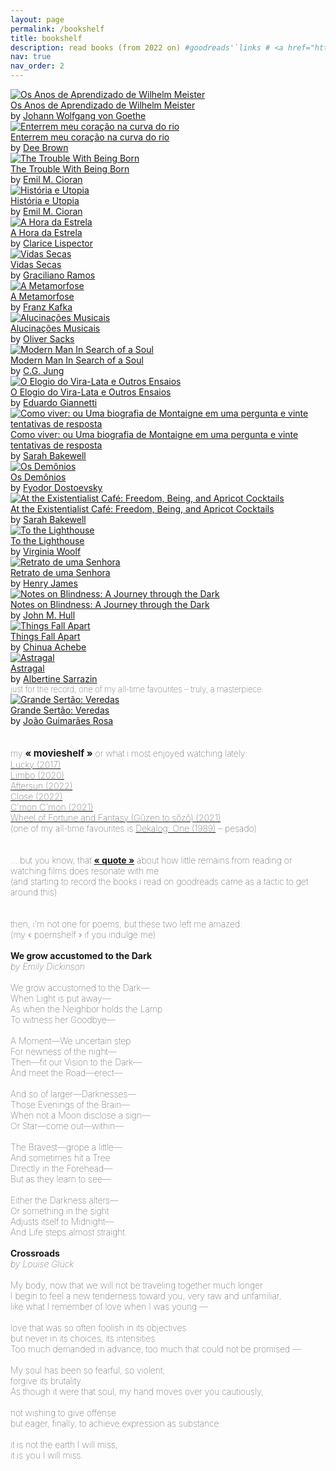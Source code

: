 ```yaml
---
layout: page
permalink: /bookshelf
title: bookshelf
description: read books (from 2022 on) #goodreads'`links # <a href="https://www.goodreads.com/review/list/150824320-ana?shelf=2022">2022 – Goodreads</a>
nav: true
nav_order: 2
---
```


  <div id="gr_custom_widget_1697127983">
          <div class="gr_custom_container_1697127983">
      <div class="gr_custom_each_container_1697127983">
          <div class="gr_custom_book_container_1697127983">
            <a title="Os Anos de Aprendizado de Wilhelm Meister" rel="nofollow" href="https://www.goodreads.com/review/show/5904022172?utm_medium=api&amp;utm_source=custom_widget"><img alt="Os Anos de Aprendizado de Wilhelm Meister" border="0" src="https://i.gr-assets.com/images/S/compressed.photo.goodreads.com/books/1363703284l/17661570._SX50_.jpg" /></a>
          </div>
          <div class="gr_custom_title_1697127983">
            <a rel="nofollow" href="https://www.goodreads.com/review/show/5904022172?utm_medium=api&amp;utm_source=custom_widget">Os Anos de Aprendizado de Wilhelm Meister</a>
          </div>
          <div class="gr_custom_author_1697127983">
            by <a rel="nofollow" href="https://www.goodreads.com/author/show/285217.Johann_Wolfgang_von_Goethe">Johann Wolfgang von Goethe</a>
          </div>
      </div>
      <div class="gr_custom_each_container_1697127983">
          <div class="gr_custom_book_container_1697127983">
            <a title="Enterrem meu coração na curva do rio" rel="nofollow" href="https://www.goodreads.com/review/show/5837536953?utm_medium=api&amp;utm_source=custom_widget"><img alt="Enterrem meu coração na curva do rio" border="0" src="https://i.gr-assets.com/images/S/compressed.photo.goodreads.com/books/1558133568l/45870537._SY75_.jpg" /></a>
          </div>
          <div class="gr_custom_title_1697127983">
            <a rel="nofollow" href="https://www.goodreads.com/review/show/5837536953?utm_medium=api&amp;utm_source=custom_widget">Enterrem meu coração na curva do rio</a>
          </div>
          <div class="gr_custom_author_1697127983">
            by <a rel="nofollow" href="https://www.goodreads.com/author/show/43443.Dee_Brown">Dee Brown</a>
          </div>
      </div>
      <div class="gr_custom_each_container_1697127983">
          <div class="gr_custom_book_container_1697127983">
            <a title="The Trouble With Being Born (Penguin Modern Classics)" rel="nofollow" href="https://www.goodreads.com/review/show/5837532071?utm_medium=api&amp;utm_source=custom_widget"><img alt="The Trouble With Being Born" border="0" src="https://i.gr-assets.com/images/S/compressed.photo.goodreads.com/books/1604045993l/50725444._SY75_.jpg" /></a>
          </div>
          <div class="gr_custom_title_1697127983">
            <a rel="nofollow" href="https://www.goodreads.com/review/show/5837532071?utm_medium=api&amp;utm_source=custom_widget">The Trouble With Being Born</a>
          </div>
          <div class="gr_custom_author_1697127983">
            by <a rel="nofollow" href="https://www.goodreads.com/author/show/68189.Emil_M_Cioran">Emil M. Cioran</a>
          </div>
      </div>
      <div class="gr_custom_each_container_1697127983">
          <div class="gr_custom_book_container_1697127983">
            <a title="História e Utopia" rel="nofollow" href="https://www.goodreads.com/review/show/5837487411?utm_medium=api&amp;utm_source=custom_widget"><img alt="História e Utopia" border="0" src="https://i.gr-assets.com/images/S/compressed.photo.goodreads.com/books/1481892959l/33397558._SX50_.jpg" /></a>
          </div>
          <div class="gr_custom_title_1697127983">
            <a rel="nofollow" href="https://www.goodreads.com/review/show/5837487411?utm_medium=api&amp;utm_source=custom_widget">História e Utopia</a>
          </div>
          <div class="gr_custom_author_1697127983">
            by <a rel="nofollow" href="https://www.goodreads.com/author/show/68189.Emil_M_Cioran">Emil M. Cioran</a>
          </div>
      </div>
      <div class="gr_custom_each_container_1697127983">
          <div class="gr_custom_book_container_1697127983">
            <a title="A Hora da Estrela" rel="nofollow" href="https://www.goodreads.com/review/show/5764713066?utm_medium=api&amp;utm_source=custom_widget"><img alt="A Hora da Estrela" border="0" src="https://i.gr-assets.com/images/S/compressed.photo.goodreads.com/books/1607637337l/56244223._SX50_.jpg" /></a>
          </div>
          <div class="gr_custom_title_1697127983">
            <a rel="nofollow" href="https://www.goodreads.com/review/show/5764713066?utm_medium=api&amp;utm_source=custom_widget">A Hora da Estrela</a>
          </div>
          <div class="gr_custom_author_1697127983">
            by <a rel="nofollow" href="https://www.goodreads.com/author/show/86098.Clarice_Lispector">Clarice Lispector</a>
          </div>
      </div>
      <div class="gr_custom_each_container_1697127983">
          <div class="gr_custom_book_container_1697127983">
            <a title="Vidas Secas" rel="nofollow" href="https://www.goodreads.com/review/show/5558179218?utm_medium=api&amp;utm_source=custom_widget"><img alt="Vidas Secas" border="0" src="https://i.gr-assets.com/images/S/compressed.photo.goodreads.com/books/1376494746l/18331542._SY75_.jpg" /></a>
          </div>
          <div class="gr_custom_title_1697127983">
            <a rel="nofollow" href="https://www.goodreads.com/review/show/5558179218?utm_medium=api&amp;utm_source=custom_widget">Vidas Secas</a>
          </div>
          <div class="gr_custom_author_1697127983">
            by <a rel="nofollow" href="https://www.goodreads.com/author/show/191636.Graciliano_Ramos">Graciliano Ramos</a>
          </div>
      </div>
      <div class="gr_custom_each_container_1697127983">
          <div class="gr_custom_book_container_1697127983">
            <a title="A Metamorfose" rel="nofollow" href="https://www.goodreads.com/review/show/5184565437?utm_medium=api&amp;utm_source=custom_widget"><img alt="A Metamorfose" border="0" src="https://i.gr-assets.com/images/S/compressed.photo.goodreads.com/books/1453728818l/3639113._SY75_.jpg" /></a>
          </div>
          <div class="gr_custom_title_1697127983">
            <a rel="nofollow" href="https://www.goodreads.com/review/show/5184565437?utm_medium=api&amp;utm_source=custom_widget">A Metamorfose</a>
          </div>
          <div class="gr_custom_author_1697127983">
            by <a rel="nofollow" href="https://www.goodreads.com/author/show/5223.Franz_Kafka">Franz Kafka</a>
          </div>
      </div>
      <div class="gr_custom_each_container_1697127983">
          <div class="gr_custom_book_container_1697127983">
            <a title="Alucinações Musicais" rel="nofollow" href="https://www.goodreads.com/review/show/5012590158?utm_medium=api&amp;utm_source=custom_widget"><img alt="Alucinações Musicais" border="0" src="https://i.gr-assets.com/images/S/compressed.photo.goodreads.com/books/1307580498l/6796557._SY75_.jpg" /></a>
          </div>
          <div class="gr_custom_title_1697127983">
            <a rel="nofollow" href="https://www.goodreads.com/review/show/5012590158?utm_medium=api&amp;utm_source=custom_widget">Alucinações Musicais</a>
          </div>
          <div class="gr_custom_author_1697127983">
            by <a rel="nofollow" href="https://www.goodreads.com/author/show/843200.Oliver_Sacks">Oliver Sacks</a>
          </div>
      </div>
      <div class="gr_custom_each_container_1697127983">
          <div class="gr_custom_book_container_1697127983">
            <a title="Modern Man In Search of a Soul" rel="nofollow" href="https://www.goodreads.com/review/show/4970582190?utm_medium=api&amp;utm_source=custom_widget"><img alt="Modern Man In Search of a Soul" border="0" src="https://i.gr-assets.com/images/S/compressed.photo.goodreads.com/books/1238911592l/6380697._SY75_.jpg" /></a>
          </div>
          <div class="gr_custom_title_1697127983">
            <a rel="nofollow" href="https://www.goodreads.com/review/show/4970582190?utm_medium=api&amp;utm_source=custom_widget">Modern Man In Search of a Soul</a>
          </div>
          <div class="gr_custom_author_1697127983">
            by <a rel="nofollow" href="https://www.goodreads.com/author/show/38285.C_G_Jung">C.G. Jung</a>
          </div>
      </div>
      <div class="gr_custom_each_container_1697127983">
          <div class="gr_custom_book_container_1697127983">
            <a title="O Elogio do Vira-Lata e Outros Ensaios" rel="nofollow" href="https://www.goodreads.com/review/show/4929551936?utm_medium=api&amp;utm_source=custom_widget"><img alt="O Elogio do Vira-Lata e Outros Ensaios" border="0" src="https://i.gr-assets.com/images/S/compressed.photo.goodreads.com/books/1531850209l/40856821._SY75_.jpg" /></a>
          </div>
          <div class="gr_custom_title_1697127983">
            <a rel="nofollow" href="https://www.goodreads.com/review/show/4929551936?utm_medium=api&amp;utm_source=custom_widget">O Elogio do Vira-Lata e Outros Ensaios</a>
          </div>
          <div class="gr_custom_author_1697127983">
            by <a rel="nofollow" href="https://www.goodreads.com/author/show/373368.Eduardo_Giannetti">Eduardo Giannetti</a>
          </div>
      </div>
      <div class="gr_custom_each_container_1697127983">
          <div class="gr_custom_book_container_1697127983">
            <a title="Como viver: ou Uma biografia de Montaigne em uma pergunta e vinte tentativas de resposta (Portuguese Edition)" rel="nofollow" href="https://www.goodreads.com/review/show/4879600599?utm_medium=api&amp;utm_source=custom_widget"><img alt="Como viver: ou Uma biografia de Montaigne em uma pergunta e vinte tentativas de resposta" border="0" src="https://i.gr-assets.com/images/S/compressed.photo.goodreads.com/books/1386882046l/19400877._SX50_.jpg" /></a>
          </div>
          <div class="gr_custom_title_1697127983">
            <a rel="nofollow" href="https://www.goodreads.com/review/show/4879600599?utm_medium=api&amp;utm_source=custom_widget">Como viver: ou Uma biografia de Montaigne em uma pergunta e vinte tentativas de resposta</a>
          </div>
          <div class="gr_custom_author_1697127983">
            by <a rel="nofollow" href="https://www.goodreads.com/author/show/1191388.Sarah_Bakewell">Sarah Bakewell</a>
          </div>
      </div>
      <div class="gr_custom_each_container_1697127983">
          <div class="gr_custom_book_container_1697127983">
            <a title="Os Demônios" rel="nofollow" href="https://www.goodreads.com/review/show/4797591103?utm_medium=api&amp;utm_source=custom_widget"><img alt="Os Demônios" border="0" src="https://i.gr-assets.com/images/S/compressed.photo.goodreads.com/books/1379026268l/13452160._SX50_.jpg" /></a>
          </div>
          <div class="gr_custom_title_1697127983">
            <a rel="nofollow" href="https://www.goodreads.com/review/show/4797591103?utm_medium=api&amp;utm_source=custom_widget">Os Demônios</a>
          </div>
          <div class="gr_custom_author_1697127983">
            by <a rel="nofollow" href="https://www.goodreads.com/author/show/3137322.Fyodor_Dostoevsky">Fyodor Dostoevsky</a>
          </div>
      </div>
      <div class="gr_custom_each_container_1697127983">
          <div class="gr_custom_book_container_1697127983">
            <a title="At the Existentialist Café: Freedom, Being, and Apricot Cocktails" rel="nofollow" href="https://www.goodreads.com/review/show/4701525688?utm_medium=api&amp;utm_source=custom_widget"><img alt="At the Existentialist Café: Freedom, Being, and Apricot Cocktails" border="0" src="https://i.gr-assets.com/images/S/compressed.photo.goodreads.com/books/1550567060l/25658482._SY75_.jpg" /></a>
          </div>
          <div class="gr_custom_title_1697127983">
            <a rel="nofollow" href="https://www.goodreads.com/review/show/4701525688?utm_medium=api&amp;utm_source=custom_widget">At the Existentialist Café: Freedom, Being, and Apricot Cocktails</a>
          </div>
          <div class="gr_custom_author_1697127983">
            by <a rel="nofollow" href="https://www.goodreads.com/author/show/1191388.Sarah_Bakewell">Sarah Bakewell</a>
          </div>
      </div>
      <div class="gr_custom_each_container_1697127983">
          <div class="gr_custom_book_container_1697127983">
            <a title="To the Lighthouse" rel="nofollow" href="https://www.goodreads.com/review/show/4701525459?utm_medium=api&amp;utm_source=custom_widget"><img alt="To the Lighthouse" border="0" src="https://i.gr-assets.com/images/S/compressed.photo.goodreads.com/books/1646583927l/28501519._SX50_.jpg" /></a>
          </div>
          <div class="gr_custom_title_1697127983">
            <a rel="nofollow" href="https://www.goodreads.com/review/show/4701525459?utm_medium=api&amp;utm_source=custom_widget">To the Lighthouse</a>
          </div>
          <div class="gr_custom_author_1697127983">
            by <a rel="nofollow" href="https://www.goodreads.com/author/show/6765.Virginia_Woolf">Virginia Woolf</a>
          </div>
      </div>
      <div class="gr_custom_each_container_1697127983">
          <div class="gr_custom_book_container_1697127983">
            <a title="Retrato de uma Senhora" rel="nofollow" href="https://www.goodreads.com/review/show/4701522238?utm_medium=api&amp;utm_source=custom_widget"><img alt="Retrato de uma Senhora" border="0" src="https://i.gr-assets.com/images/S/compressed.photo.goodreads.com/books/1557085811l/45479434._SY75_.jpg" /></a>
          </div>
          <div class="gr_custom_title_1697127983">
            <a rel="nofollow" href="https://www.goodreads.com/review/show/4701522238?utm_medium=api&amp;utm_source=custom_widget">Retrato de uma Senhora</a>
          </div>
          <div class="gr_custom_author_1697127983">
            by <a rel="nofollow" href="https://www.goodreads.com/author/show/159.Henry_James">Henry James</a>
          </div>
      </div>
      <div class="gr_custom_each_container_1697127983">
          <div class="gr_custom_book_container_1697127983">
            <a title="Notes on Blindness: A Journey through the Dark" rel="nofollow" href="https://www.goodreads.com/review/show/4701521154?utm_medium=api&amp;utm_source=custom_widget"><img alt="Notes on Blindness: A Journey through the Dark" border="0" src="https://i.gr-assets.com/images/S/compressed.photo.goodreads.com/books/1482582882l/33556893._SY75_.jpg" /></a>
          </div>
          <div class="gr_custom_title_1697127983">
            <a rel="nofollow" href="https://www.goodreads.com/review/show/4701521154?utm_medium=api&amp;utm_source=custom_widget">Notes on Blindness: A Journey through the Dark</a>
          </div>
          <div class="gr_custom_author_1697127983">
            by <a rel="nofollow" href="https://www.goodreads.com/author/show/8820.John_M_Hull">John M. Hull</a>
          </div>
      </div>
      <div class="gr_custom_each_container_1697127983">
          <div class="gr_custom_book_container_1697127983">
            <a title="Things Fall Apart" rel="nofollow" href="https://www.goodreads.com/review/show/4701520780?utm_medium=api&amp;utm_source=custom_widget"><img alt="Things Fall Apart" border="0" src="https://i.gr-assets.com/images/S/compressed.photo.goodreads.com/books/1391795705l/6490587._SY75_.jpg" /></a>
          </div>
          <div class="gr_custom_title_1697127983">
            <a rel="nofollow" href="https://www.goodreads.com/review/show/4701520780?utm_medium=api&amp;utm_source=custom_widget">Things Fall Apart</a>
          </div>
          <div class="gr_custom_author_1697127983">
            by <a rel="nofollow" href="https://www.goodreads.com/author/show/8051.Chinua_Achebe">Chinua Achebe</a>
          </div>
      </div>
      <div class="gr_custom_each_container_1697127983">
          <div class="gr_custom_book_container_1697127983">
            <a title="Astragal" rel="nofollow" href="https://www.goodreads.com/review/show/4701519387?utm_medium=api&amp;utm_source=custom_widget"><img alt="Astragal" border="0" src="https://i.gr-assets.com/images/S/compressed.photo.goodreads.com/books/1394420935l/21222632._SY75_.jpg" /></a>
          </div>
          <div class="gr_custom_title_1697127983">
            <a rel="nofollow" href="https://www.goodreads.com/review/show/4701519387?utm_medium=api&amp;utm_source=custom_widget">Astragal</a>
          </div>
          <div class="gr_custom_author_1697127983">
            by <a rel="nofollow" href="https://www.goodreads.com/author/show/178000.Albertine_Sarrazin">Albertine Sarrazin</a>
          </div>
      </div>
      <!-- <div class="gr_custom_each_container_1697127983"> -->
        <span style="font-size:13px;font-weight:lighter"> just for the record, one of my all-time favourites – truly, a masterpiece:</span>
      <div class="gr_custom_each_container_1697127983">
          <div class="gr_custom_book_container_1697127983">
            <a title="Grande Sertão: Veredas" rel="nofollow" href="https://www.goodreads.com/review/show/5120597395?utm_medium=api&amp;utm_source=custom_widget"><img alt="Grande Sertão: Veredas" border="0" src="https://i.gr-assets.com/images/S/compressed.photo.goodreads.com/books/1448037977l/27866524._SX50_.jpg" /></a>
          </div>
          <div class="gr_custom_title_1697127983">
            <a rel="nofollow" href="https://www.goodreads.com/review/show/5120597395?utm_medium=api&amp;utm_source=custom_widget">Grande Sertão: Veredas</a>
          </div>
          <div class="gr_custom_author_1697127983">
            by <a rel="nofollow" href="https://www.goodreads.com/author/show/95937.Jo_o_Guimar_es_Rosa">João Guimarães Rosa</a>
          </div>
      </div>
      <!-- </div> -->
  </div>


<br>
<br>
<span style="font-size:14px;font-weight:lighter">my </span><span style="font-size:15px;font-weight:bolder">« movieshelf »</span><span style="font-size:14px;font-weight:lighter"> or what i most enjoyed watching lately: <br> 
<a href="https://www.imdb.com/title/tt5859238/">Lucky (2017)</a> <br>
<a href="https://www.imdb.com/title/tt9138170/">Limbo (2020)</a> <br>
<a href="https://www.imdb.com/title/tt19770238/">Aftersun (2022)</a> <br>
<a href="https://www.imdb.com/title/tt9660502/">Close (2022)</a> <br>
<a href="https://www.imdb.com/title/tt10986222/">C'mon C'mon (2021)</a> <br>
<a href="https://www.imdb.com/title/tt14034966/">Wheel of Fortune and Fantasy (Gûzen to sôzô) (2021)</a> <br>
(one of my all-time favourites is <a href="https://www.imdb.com/title/tt0094982/">Dekalog: One (1989)</a> – pesado)
<br>
<br>
<br>
... but you know, that <strong><a href="https://www.instagram.com/p/Cw_HcoLJxCJ/">« quote »</a></strong> about how little remains from reading or watching films does resonate with me 
<br>(and starting to record the books i read on goodreads came as a tactic to get around this)
<br>
<br>
<br>
<span style="font-size:14px;font-weight:lighter">
then, i'm not one for poems, but these two left me amazed: 
<br> (my </span><span style="font-size:14px;font-weight:lighter">« poemshelf »</span><span style="font-size:14px;font-weight:lighter"> if you indulge me)
<br>
<br> <strong>We grow accustomed to the Dark</strong>
<br> <i>by Emily Dickinson</i>
<br>
<br> We grow accustomed to the Dark—
<br> When Light is put away—
<br>As when the Neighbor holds the Lamp
<br>To witness her Goodbye—
<br>
<br>A Moment—We uncertain step
<br>For newness of the night—
<br>Then—fit our Vision to the Dark—
<br>And meet the Road—erect—
<br>
<br>And so of larger—Darknesses—
<br>Those Evenings of the Brain—
<br>When not a Moon disclose a sign—
<br>Or Star—come out—within—
<br>
<br>The Bravest—grope a little—
<br>And sometimes hit a Tree
<br>Directly in the Forehead—
<br>But as they learn to see—
<br>
<br>Either the Darkness alters—
<br>Or something in the sight
<br>Adjusts itself to Midnight—
<br>And Life steps almost straight.
<br>
<br>
<strong>Crossroads</strong>
<br><i>by Louise Glück</i>
<br>
<br>My body, now that we will not be traveling together much longer
<br>I begin to feel a new tenderness toward you, very raw and unfamiliar,
<br>like what I remember of love when I was young —
<br>
<br>love that was so often foolish in its objectives
<br>but never in its choices, its intensities
<br>Too much demanded in advance, too much that could not be promised —
<br>
<br>My soul has been so fearful, so violent;
<br>forgive its brutality.
<br>As though it were that soul, my hand moves over you cautiously,
<br>
<br>not wishing to give offense
<br>but eager, finally, to achieve expression as substance:
<br>
<br>it is not the earth I will miss,
<br>it is you I will miss.
</span>